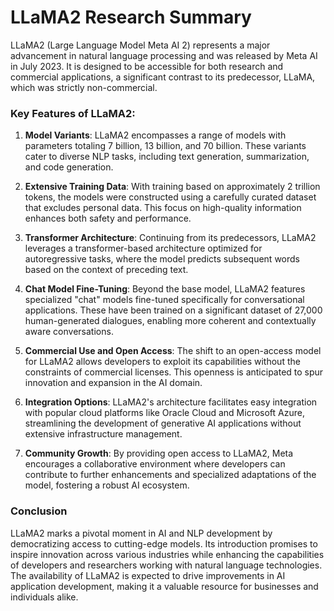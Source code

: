 # LLaMA2 Research Summary

LLaMA2 (Large Language Model Meta AI 2) represents a major advancement in natural language processing and was released by Meta AI in July 2023. It is designed to be accessible for both research and commercial applications, a significant contrast to its predecessor, LLaMA, which was strictly non-commercial.

### Key Features of LLaMA2:

1. **Model Variants**: LLaMA2 encompasses a range of models with parameters totaling 7 billion, 13 billion, and 70 billion. These variants cater to diverse NLP tasks, including text generation, summarization, and code generation.

2. **Extensive Training Data**: With training based on approximately 2 trillion tokens, the models were constructed using a carefully curated dataset that excludes personal data. This focus on high-quality information enhances both safety and performance.

3. **Transformer Architecture**: Continuing from its predecessors, LLaMA2 leverages a transformer-based architecture optimized for autoregressive tasks, where the model predicts subsequent words based on the context of preceding text.

4. **Chat Model Fine-Tuning**: Beyond the base model, LLaMA2 features specialized "chat" models fine-tuned specifically for conversational applications. These have been trained on a significant dataset of 27,000 human-generated dialogues, enabling more coherent and contextually aware conversations.

5. **Commercial Use and Open Access**: The shift to an open-access model for LLaMA2 allows developers to exploit its capabilities without the constraints of commercial licenses. This openness is anticipated to spur innovation and expansion in the AI domain.

6. **Integration Options**: LLaMA2's architecture facilitates easy integration with popular cloud platforms like Oracle Cloud and Microsoft Azure, streamlining the development of generative AI applications without extensive infrastructure management.

7. **Community Growth**: By providing open access to LLaMA2, Meta encourages a collaborative environment where developers can contribute to further enhancements and specialized adaptations of the model, fostering a robust AI ecosystem.

### Conclusion

LLaMA2 marks a pivotal moment in AI and NLP development by democratizing access to cutting-edge models. Its introduction promises to inspire innovation across various industries while enhancing the capabilities of developers and researchers working with natural language technologies. The availability of LLaMA2 is expected to drive improvements in AI application development, making it a valuable resource for businesses and individuals alike.